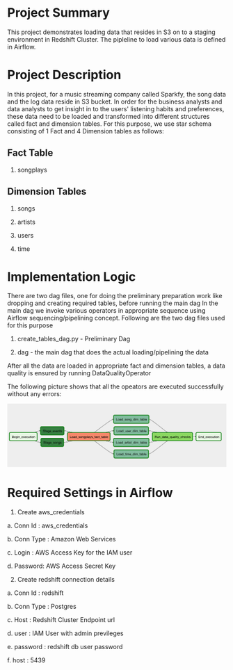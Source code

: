 # Project Summary

This project demonstrates loading data that resides in S3 on to a staging environment in Redshift Cluster.  The pipleline to load various data is defined in Airflow.

# Project Description

In this project, for a music streaming company called Sparkfy, the song data and the log data reside in S3 bucket.  In order for the business analysts and data analysts
to get insight in to the users' listening habits and preferences, these data need to be loaded and transformed into different structures called fact and dimension tables.  For this purpose, we use star schema consisting of 1 Fact and 4 Dimension tables as follows:

## Fact Table


1. songplays

## Dimension Tables

1. songs

2. artists

3. users

4. time

# Implementation Logic

There are two dag files, one for doing the preliminary preparation work like dropping and creating required tables, before running the main dag
In the main dag we invoke various operators in appropriate sequence using Airflow sequencing/pipelining concept.  Following are the two dag files used for this purpose

1. create_tables_dag.py   - Preliminary Dag

2. dag - the main dag that does the actual loading/pipelining the data


After all the data are loaded in appropriate fact and dimension tables, a data quality is ensured by running DataQualityOperator

The following picture shows that all the opeators are executed successfully without any errors:

![Dependency Task Graph](./dagworkflow.png)


# Required Settings in Airflow

1. Create aws_credentials

  a. Conn Id : aws_credentials
  
  b. Conn Type : Amazon Web Services
  
  c. Login : AWS Access Key for the IAM user
  
  d. Password: AWS Access Secret Key
  

2. Create redshift connection details

  a. Conn Id : redshift
  
  b. Conn Type : Postgres
  
  c. Host : Redshift Cluster Endpoint url
  
  d. user : IAM User with admin previleges
  
  e. password : redshift db user password
  
  f. host : 5439
